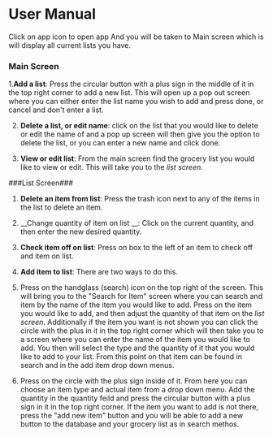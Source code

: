 User Manual
===========
Click on app icon to open app And you will be taken to Main screen which is will display all current lists you have.

### Main Screen ###
1.__Add a list__: Press the circular button with a plus sign in the middle of it in the top right corner to add a new list. This will open up a pop out screen where you can either enter the list name you wish to add and press done, or cancel and don't enter a list.

2. __Delete a list, or edit name__: click on the list that you would like to delete or edit the name of and a pop up screen will then give you the option to delete the list, or you can enter a new name and click done. 

3. __View or edit list__: From the main screen find the grocery list you would like to view or edit. This will take you to the  _list screen_.

###List Screen###
1. __Delete an item from list__: Press the trash icon next to any of the items in the list to delete an item.

2. __Change quantity of item on list __: Click on the current quantity, and then enter the new desired quantity.

3. __Check item off on list__: Press on box to the left of an item to check off and item on list.

4. __Add item to list__: There are two ways to do this.
 1. Press on the handglass (search) icon on the top right of the screen. This will bring you to the "Search for Item" screen where you can search and item by the name of the item you would like to add. Press on the item you would like to add, and then adjust the quantity of that item on the _list screen_. Additionally if the item you want is not shown you can click the circle with the plus in it in the top right corner which will then take you to a screen where you can enter the name of the item you would like to add. You then will select the type and the quantity of it that you would like to add to your list. From this point on that item can be found in search and in the add item drop down menus.
 2. Press on the circle with the plus sign inside of it. From here you can choose an item type and actual item from a drop down menu. Add the quantity in the quantity feild and press the circular button with a plus sign in it in the top right corner. If the item you want to add is not there, press the "add new item" button and you will be able to add a new button to the database and your grocery list as in search methos.
